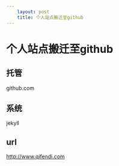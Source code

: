 ```yaml
---
    layout: post
    title: 个人站点搬迁至github
---
```


# 个人站点搬迁至github

## 托管
github.com

## 系统
jekyll

## url
<http://www.qifendi.com>